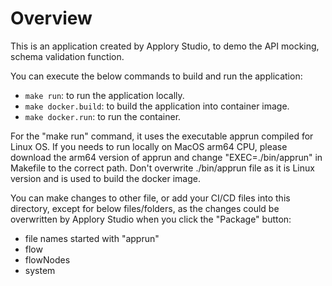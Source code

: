 # Overview

This is an application created by Applory Studio, to demo the API mocking, schema validation function.

You can execute the below commands to build and run the application:

- `make run`: to run the application locally.
- `make docker.build`: to build the application into container image.
- `make docker.run`: to run the container.

For the "make run" command, it uses the executable apprun compiled for Linux OS. If you needs to run locally on MacOS arm64 CPU, please download the arm64 version of apprun and change "EXEC=./bin/apprun" in Makefile to the correct path. Don't overwrite ./bin/apprun file as it is Linux version and is used to build the docker image.

You can make changes to other file, or add your CI/CD files into this directory, except for below files/folders, as the changes could be overwritten by Applory Studio when you click the "Package" button:

- file names started with "apprun"
- flow
- flowNodes
- system

